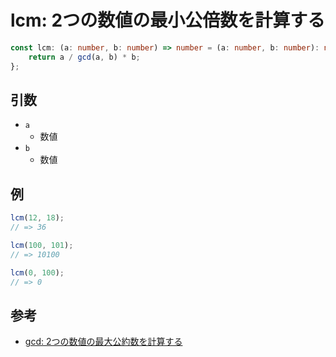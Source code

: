 # lcm: 2つの数値の最小公倍数を計算する

```ts
const lcm: (a: number, b: number) => number = (a: number, b: number): number => {
    return a / gcd(a, b) * b;
};
```

## 引数

* `a`
  * 数値
* `b`
  * 数値

## 例

```ts
lcm(12, 18);
// => 36

lcm(100, 101);
// => 10100

lcm(0, 100);
// => 0
```

## 参考

* [gcd: 2つの数値の最大公約数を計算する](./gcd.md)
